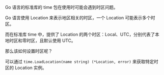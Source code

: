 Go 语言的标准库的 time 包在使用时可能会遇到时区问题。

Go 语言使用 Location 来表示地区相关的时区，一个 Location 可能表示多个时区。

而在标准库 time 中，提供了 Location 的两个时区：Local、UTC，分别代表了本地时区和零时区，且默认使用 UTC。

那么该如何设置时区呢？

可以通过 `time.LoadLocation(name string) (*Location, error)` 来获取特定时区的 Location 实例。